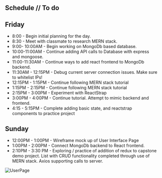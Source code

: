## Schedule // To do

## Friday
* 8:00 - Begin initial planning for the day.
* 8:30 - Meet with classmate to research MERN stack.
* 9:00- 10:00AM - Begin working on MongoDb based database.
* 10:00-11:00AM - Continue adding API calls to Database with express and mongoose.
* 11:00-11:30AM - Continue ways to add react frontend to MongoDb backend.
* 11:30AM - 12:15PM - Debug current server connection issues. Make sure to whitelist IPs!
* 12:15PM - 1:15PM - Continue following MERN stack tutorial
* 1:15PM - 2:15PM - Continue following MERN stack tutorial  
* 2:15PM - 3:00PM - Experiment with ReactStrap
* 3:00PM - 4:00PM - Continue tutorial. Attempt to mimic backend and frontend.
* 4:15 - 5:15PM - Complete adding basic state, and reactstrap components to practice project

## Sunday
* 12:00PM - 1:00PM - Wireframe mock up of User Interface Page
* 1:00PM - 2:00PM - Connect MongoDb backend to React frontend.
* 2:10PM - 3:30 PM  - Exploring / practice of addition of redux to capstone demo project. List with CRUD functionality completed through use of MERN stack. Axios supporting calls to server.


![UserPage](https://user-images.githubusercontent.com/50305423/75633743-81548280-5bbc-11ea-87a2-745783d81002.png)
